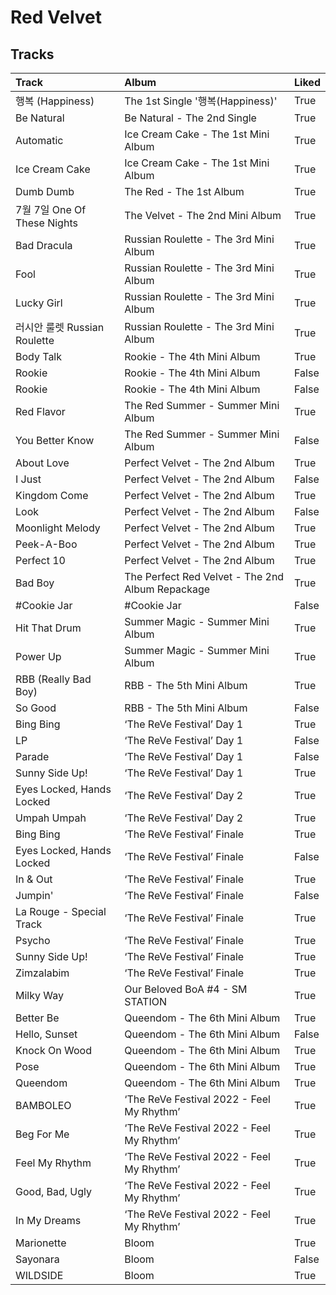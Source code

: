 # Red Velvet

## Tracks

| Track                     | Album                                            | Liked   |
|:--------------------------|:-------------------------------------------------|:--------|
| 행복 (Happiness)            | The 1st Single '행복(Happiness)'                   | True    |
| Be Natural                | Be Natural - The 2nd Single                      | True    |
| Automatic                 | Ice Cream Cake - The 1st Mini Album              | True    |
| Ice Cream Cake            | Ice Cream Cake - The 1st Mini Album              | True    |
| Dumb Dumb                 | The Red - The 1st Album                          | True    |
| 7월 7일 One Of These Nights | The Velvet - The 2nd Mini Album                  | True    |
| Bad Dracula               | Russian Roulette - The 3rd Mini Album            | True    |
| Fool                      | Russian Roulette - The 3rd Mini Album            | True    |
| Lucky Girl                | Russian Roulette - The 3rd Mini Album            | True    |
| 러시안 룰렛 Russian Roulette   | Russian Roulette - The 3rd Mini Album            | True    |
| Body Talk                 | Rookie - The 4th Mini Album                      | True    |
| Rookie                    | Rookie - The 4th Mini Album                      | False   |
| Rookie                    | Rookie - The 4th Mini Album                      | False   |
| Red Flavor                | The Red Summer - Summer Mini Album               | True    |
| You Better Know           | The Red Summer - Summer Mini Album               | False   |
| About Love                | Perfect Velvet - The 2nd Album                   | True    |
| I Just                    | Perfect Velvet - The 2nd Album                   | False   |
| Kingdom Come              | Perfect Velvet - The 2nd Album                   | True    |
| Look                      | Perfect Velvet - The 2nd Album                   | False   |
| Moonlight Melody          | Perfect Velvet - The 2nd Album                   | True    |
| Peek-A-Boo                | Perfect Velvet - The 2nd Album                   | True    |
| Perfect 10                | Perfect Velvet - The 2nd Album                   | True    |
| Bad Boy                   | The Perfect Red Velvet - The 2nd Album Repackage | True    |
| #Cookie Jar               | #Cookie Jar                                      | False   |
| Hit That Drum             | Summer Magic - Summer Mini Album                 | True    |
| Power Up                  | Summer Magic - Summer Mini Album                 | True    |
| RBB (Really Bad Boy)      | RBB - The 5th Mini Album                         | True    |
| So Good                   | RBB - The 5th Mini Album                         | False   |
| Bing Bing                 | ‘The ReVe Festival’ Day 1                        | True    |
| LP                        | ‘The ReVe Festival’ Day 1                        | False   |
| Parade                    | ‘The ReVe Festival’ Day 1                        | False   |
| Sunny Side Up!            | ‘The ReVe Festival’ Day 1                        | True    |
| Eyes Locked, Hands Locked | ‘The ReVe Festival’ Day 2                        | True    |
| Umpah Umpah               | ‘The ReVe Festival’ Day 2                        | True    |
| Bing Bing                 | ‘The ReVe Festival’ Finale                       | True    |
| Eyes Locked, Hands Locked | ‘The ReVe Festival’ Finale                       | False   |
| In & Out                  | ‘The ReVe Festival’ Finale                       | True    |
| Jumpin'                   | ‘The ReVe Festival’ Finale                       | False   |
| La Rouge - Special Track  | ‘The ReVe Festival’ Finale                       | True    |
| Psycho                    | ‘The ReVe Festival’ Finale                       | True    |
| Sunny Side Up!            | ‘The ReVe Festival’ Finale                       | True    |
| Zimzalabim                | ‘The ReVe Festival’ Finale                       | True    |
| Milky Way                 | Our Beloved BoA #4 - SM STATION                  | True    |
| Better Be                 | Queendom - The 6th Mini Album                    | True    |
| Hello, Sunset             | Queendom - The 6th Mini Album                    | False   |
| Knock On Wood             | Queendom - The 6th Mini Album                    | True    |
| Pose                      | Queendom - The 6th Mini Album                    | True    |
| Queendom                  | Queendom - The 6th Mini Album                    | True    |
| BAMBOLEO                  | ‘The ReVe Festival 2022 - Feel My Rhythm’        | True    |
| Beg For Me                | ‘The ReVe Festival 2022 - Feel My Rhythm’        | True    |
| Feel My Rhythm            | ‘The ReVe Festival 2022 - Feel My Rhythm’        | True    |
| Good, Bad, Ugly           | ‘The ReVe Festival 2022 - Feel My Rhythm’        | True    |
| In My Dreams              | ‘The ReVe Festival 2022 - Feel My Rhythm’        | True    |
| Marionette                | Bloom                                            | True    |
| Sayonara                  | Bloom                                            | False   |
| WILDSIDE                  | Bloom                                            | True    |